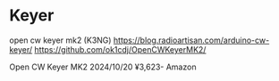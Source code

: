 # Keyer

open cw keyer mk2 (K3NG)
https://blog.radioartisan.com/arduino-cw-keyer/
https://github.com/ok1cdj/OpenCWKeyerMK2/


Open CW Keyer MK2 
2024/10/20 ¥3,623- Amazon
